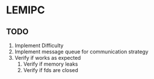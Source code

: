 # LEMIPC

## TODO

1. Implement Difficulty
1. Implement message queue for communication strategy
1. Verify if works as expected
	1. Verify if memory leaks
	2. Verify if fds are closed
